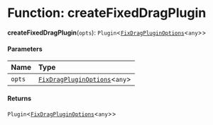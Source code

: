 # Function: createFixedDragPlugin

**createFixedDragPlugin**(`opts`): `Plugin`<[`FixDragPluginOptions`](/auto-docs/fixed-drag-plugin/interfaces/FixDragPluginOptions.md)<`any`>>

#### Parameters

| Name | Type |
| :------ | :------ |
| `opts` | [`FixDragPluginOptions`](/auto-docs/fixed-drag-plugin/interfaces/FixDragPluginOptions.md)<`any`> |

#### Returns

`Plugin`<[`FixDragPluginOptions`](/auto-docs/fixed-drag-plugin/interfaces/FixDragPluginOptions.md)<`any`>>
